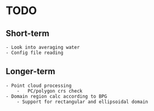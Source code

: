 # TODO
## Short-term
    - Look into averaging water
    - Config file reading

## Longer-term
    - Point cloud processing
        -   PC/polygon crs check
    - Domain region calc according to BPG
        - Support for rectangular and ellipsoidal domain